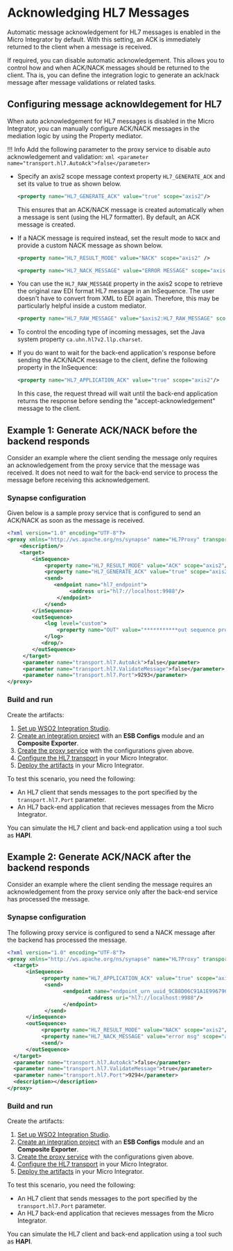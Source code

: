# Acknowledging HL7 Messages

Automatic message acknowledgement for HL7 messages is enabled in the Micro Integrator by default. With this setting, an ACK is immediately returned to the client when a message is received. 

If required, you can disable automatic acknowledgement. This allows you to control how and when ACK/NACK messages should be returned to the client. Tha is, you can define the integration logic to generate an ack/nack message after message validations or related tasks.

## Configuring message acknowldegement for HL7

When auto acknowledgement for HL7 messages is disabled in the Micro Integrator, you can manually configure ACK/NACK messages in the mediation logic by using the Property mediator. 

!!! Info
    Add the following parameter to the proxy service to disable auto acknowledgement and validation:
    ```xml
    <parameter name="transport.hl7.AutoAck">false</parameter>
    ```

- Specify an axis2 scope message context property `HL7_GENERATE_ACK` and set its value to true as shown below.

    ```xml
    <property name="HL7_GENERATE_ACK" value="true" scope="axis2"/>
    ```

    This ensures that an ACK/NACK message is created automatically when a message is sent (using the HL7 formatter). By default, an ACK message is created.

- If a NACK message is required instead, set the result mode to `NACK` and provide a custom NACK message as shown below. 

    ```xml tab='HL7 Result Mode'
    <property name="HL7_RESULT_MODE" value="NACK" scope="axis2" />
    ```

    ```xml tab='NACK Message'
    <property name="HL7_NACK_MESSAGE" value="ERROR MESSAGE" scope="axis2" />
    ```

- You can use the `HL7_RAW_MESSAGE` property in the axis2 scope to retrieve the original raw EDI format HL7 message in an InSequence. The user doesn't have to convert from XML to EDI again. Therefore, this may be particularly helpful inside a custom mediator.

    ```xml
    <property name="HL7_RAW_MESSAGE" value="$axis2:HL7_RAW_MESSAGE" scope="axis2" />
    ```

- To control the encoding type of incoming messages, set the Java system property `ca.uhn.hl7v2.llp.charset`.

- If you do want to wait for the back-end application's response before sending the ACK/NACK message to the client, define the following property in the InSequence:

    ```xml
    <property name="HL7_APPLICATION_ACK" value="true" scope="axis2"/> 
    ```

    In this case, the request thread will wait until the back-end application returns the response before sending the "accept-acknowledgement" message to the client. 

## Example 1: Generate ACK/NACK before the backend responds

Consider an example where the client sending the message only requires an acknowledgement from the proxy service that the message was received. It does not need to wait for the back-end service to process the message before receiving this acknowledgement.

### Synapse configuration

Given below is a sample proxy service that is configured to send an ACK/NACK as soon as the message is received. 

```xml
<?xml version="1.0" encoding="UTF-8"?>
<proxy xmlns="http://ws.apache.org/ns/synapse" name="HL7Proxy" transports="hl7" startOnLoad="true" trace="disable">
    <description/>
    <target>
        <inSequence>
            <property name="HL7_RESULT_MODE" value="ACK" scope="axis2"/>
            <property name="HL7_GENERATE_ACK" value="true" scope="axis2"/>
            <send>
               <endpoint name="hl7_endpoint">
                    <address uri="hl7://localhost:9988"/>
                </endpoint>
            </send>
        </inSequence>
        <outSequence>
            <log level="custom">
                <property name="OUT" value="***********out sequence proxy2***********"/>
            </log>
           <drop/>
        </outSequence>
     </target>
     <parameter name="transport.hl7.AutoAck">false</parameter>
     <parameter name="transport.hl7.ValidateMessage">false</parameter>
     <parameter name="transport.hl7.Port">9293</parameter>
</proxy>
```

### Build and run

Create the artifacts:

1. [Set up WSO2 Integration Studio](../../../../develop/installing-WSO2-Integration-Studio).
2. [Create an integration project](../../../../develop/create-integration-project) with an <b>ESB Configs</b> module and an <b>Composite Exporter</b>.
3. [Create the proxy service](../../../../develop/creating-artifacts/creating-a-proxy-service) with the configurations given above.
4. [Configure the HL7 transport](../../../../setup/transport_configurations/configuring-transports/#configuring-the-hl7-transport) in your Micro Integrator.
5. [Deploy the artifacts](../../../../develop/deploy-artifacts) in your Micro Integrator.

To test this scenario, you need the following:

- An HL7 client that sends messages to the port specified by the `transport.hl7.Port` parameter.
- An HL7 back-end application that recieves messages from the Micro Integrator.

You can simulate the HL7 client and back-end application using a tool such as <b>HAPI</b>.

## Example 2: Generate ACK/NACK after the backend responds

Consider an example where the client sending the message requires an acknowledgement from the proxy service only after the back-end service has processed the message.

### Synapse configuration

The following proxy service is configured to send a NACK message after the backend has processed the message.

```xml
<?xml version="1.0" encoding="UTF-8"?>
<proxy xmlns="http://ws.apache.org/ns/synapse" name="HL7Proxy" transports="hl7" statistics="disable" trace="disable" startOnLoad="true">
  <target>
      <inSequence>
           <property name="HL7_APPLICATION_ACK" value="true" scope="axis2"/> 
            <send>
                  <endpoint name="endpoint_urn_uuid_9CB8D06C91A1E996796270828144799-1418795938">
                          <address uri="hl7://localhost:9988"/>
                  </endpoint>
            </send>
      </inSequence>
      <outSequence> 
           <property name="HL7_RESULT_MODE" value="NACK" scope="axis2"/>
           <property name="HL7_NACK_MESSAGE" value="error msg" scope="axis2"/>
           <send/>
      </outSequence>
  </target>
  <parameter name="transport.hl7.AutoAck">false</parameter>
  <parameter name="transport.hl7.ValidateMessage">true</parameter>
  <parameter name="transport.hl7.Port">9294</parameter>
  <description></description>
</proxy>
```

### Build and run

Create the artifacts:

1. [Set up WSO2 Integration Studio](../../../../develop/installing-WSO2-Integration-Studio).
2. [Create an integration project](../../../../develop/create-integration-project) with an <b>ESB Configs</b> module and an <b>Composite Exporter</b>.
3. [Create the proxy service](../../../../develop/creating-artifacts/creating-a-proxy-service) with the configurations given above.
4. [Configure the HL7 transport](../../../../setup/transport_configurations/configuring-transports/#configuring-the-hl7-transport) in your Micro Integrator.
5. [Deploy the artifacts](../../../../develop/deploy-artifacts) in your Micro Integrator.

To test this scenario, you need the following:

- An HL7 client that sends messages to the port specified by the `transport.hl7.Port` parameter.
- An HL7 back-end application that recieves messages from the Micro Integrator.

You can simulate the HL7 client and back-end application using a tool such as <b>HAPI</b>.
